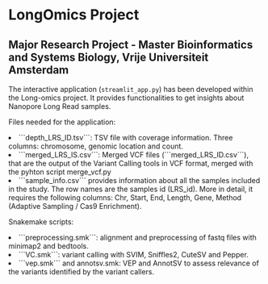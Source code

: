 # LongOmics Project

## Major Research Project - Master Bioinformatics and Systems Biology, Vrije Universiteit Amsterdam


The interactive application (```streamlit_app.py```) has been developed within the Long-omics project. It provides functionalities to get insights about Nanopore Long Read samples.


Files needed for the application:

</ul>
   <li> ```depth_LRS_ID.tsv```: TSV file with coverage information. Three columns: chromosome, genomic location and count.
   <li> ```merged_LRS_IS.csv```: Merged VCF files (```merged_LRS_ID.csv```), that are the output of the Variant Calling tools in VCF format, merged with the pyhton script merge_vcf.py 
   <li> ```sample_info.csv``` provides information about all the samples included in the study.
   The row names are the samples id (LRS_id). More in detail, it requires the following columns: Chr, Start, End, Length, Gene, Method (Adaptive Sampling / Cas9 Enrichment).
  </ul>
  
  
  
Snakemake scripts:
</ul>
<li> ```preprocessing.smk```: alignment and preprocessing of fastq files with minimap2 and bedtools.  
<li> ```VC.smk```: variant calling with SVIM, Sniffles2, CuteSV and Pepper.
<li> ```vep.smk``` and annotsv.smk: VEP and AnnotSV to assess relevance of the variants identified by the variant callers.
  </ul>


 
  
